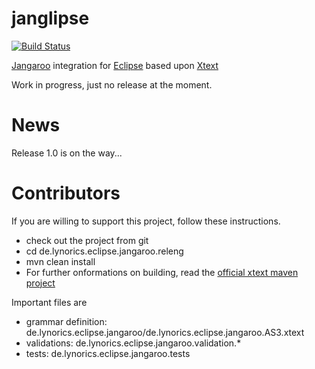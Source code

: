 
janglipse
=========
[![Build Status](https://secure.travis-ci.org/Lynorics/janglipse.png)](http://travis-ci.org/Lynorics/janglipse)

[Jangaroo](http://jangaroo.net) integration for [Eclipse](http://www.eclipse.org/) based upon [Xtext](http://www.xtext.org/)

Work in progress, just no release at the moment.

# News
 
Release 1.0 is on the way...

# Contributors

If you are willing to support this project, follow these instructions.
* check out the project from git
* cd de.lynorics.eclipse.jangaroo.releng
* mvn clean install
* For further onformations on building, read the [official xtext maven project](https://github.com/svenefftinge/maven-xtext-example)

Important files are
* grammar definition: de.lynorics.eclipse.jangaroo/de.lynorics.eclipse.jangaroo.AS3.xtext
* validations: de.lynorics.eclipse.jangaroo.validation.*
* tests: de.lynorics.eclipse.jangaroo.tests
